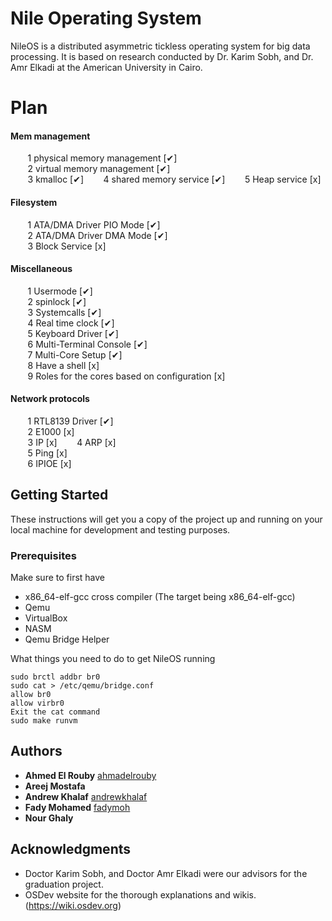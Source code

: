 # Nile Operating System

NileOS is a distributed asymmetric tickless operating system for big data processing. It is based on research conducted by Dr. Karim Sobh, and Dr. Amr Elkadi at the American University in Cairo.

# Plan
#### Mem management  
&#160; &#160; &#160; &#160;1 physical memory management [✔]  
&#160; &#160; &#160; &#160;2 virtual memory management [✔]  
&#160; &#160; &#160; &#160;3 kmalloc [✔]
&#160; &#160; &#160; &#160;4 shared memory service [✔] 
&#160; &#160; &#160; &#160;5 Heap service [x] 

#### Filesystem  
&#160; &#160; &#160; &#160;1 ATA/DMA Driver PIO Mode [✔]  
&#160; &#160; &#160; &#160;2 ATA/DMA Driver DMA Mode [✔]  
&#160; &#160; &#160; &#160;3 Block Service [x]  

#### Miscellaneous  
&#160; &#160; &#160; &#160;1 Usermode [✔]  
&#160; &#160; &#160; &#160;2 spinlock [✔]  
&#160; &#160; &#160; &#160;3 Systemcalls [✔]  
&#160; &#160; &#160; &#160;4 Real time clock [✔]  
&#160; &#160; &#160; &#160;5 Keyboard Driver [✔]  
&#160; &#160; &#160; &#160;6 Multi-Terminal Console [✔]  
&#160; &#160; &#160; &#160;7 Multi-Core Setup [✔]  
&#160; &#160; &#160; &#160;8 Have a shell [x]  
&#160; &#160; &#160; &#160;9 Roles for the cores based on configuration [x]  

#### Network protocols  
&#160; &#160; &#160; &#160;1 RTL8139 Driver  [✔]  
&#160; &#160; &#160; &#160;2 E1000  [x]  
&#160; &#160; &#160; &#160;3 IP [x] 
&#160; &#160; &#160; &#160;4 ARP [x]  
&#160; &#160; &#160; &#160;5 Ping [x]  
&#160; &#160; &#160; &#160;6 IPIOE [x]  

## Getting Started

These instructions will get you a copy of the project up and running on your local machine for development and testing purposes.

### Prerequisites

Make sure to first have
- x86_64-elf-gcc cross compiler (The target being x86_64-elf-gcc)
- Qemu
- VirtualBox
- NASM
- Qemu Bridge Helper

What things you need to do to get NileOS running
```shell
sudo brctl addbr br0
sudo cat > /etc/qemu/bridge.conf
allow br0
allow virbr0
Exit the cat command
sudo make runvm
```

## Authors

* **Ahmed El Rouby** [ahmadelrouby](https://github.com/ahmadelrouby)
* **Areej Mostafa**
* **Andrew Khalaf** [andrewkhalaf](https://github.com/andrewkhalaf)
* **Fady Mohamed** [fadymoh](https://github.com/fadymoh)
* **Nour Ghaly**

## Acknowledgments

* Doctor Karim Sobh, and Doctor Amr Elkadi were our advisors for the graduation project.
* OSDev website for the thorough explanations and wikis. (https://wiki.osdev.org)
